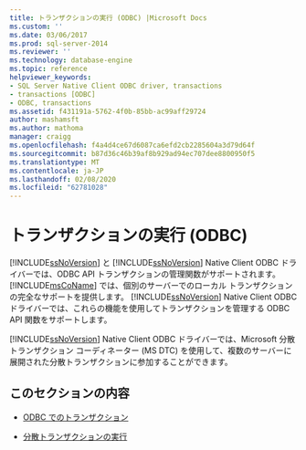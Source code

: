 ```yaml
---
title: トランザクションの実行 (ODBC) |Microsoft Docs
ms.custom: ''
ms.date: 03/06/2017
ms.prod: sql-server-2014
ms.reviewer: ''
ms.technology: database-engine
ms.topic: reference
helpviewer_keywords:
- SQL Server Native Client ODBC driver, transactions
- transactions [ODBC]
- ODBC, transactions
ms.assetid: f431191a-5762-4f0b-85bb-ac99aff29724
author: mashamsft
ms.author: mathoma
manager: craigg
ms.openlocfilehash: f4a4d4ce67d6087ca6efd2cb2285604a3d79d64f
ms.sourcegitcommit: b87d36c46b39af8b929ad94ec707dee8800950f5
ms.translationtype: MT
ms.contentlocale: ja-JP
ms.lasthandoff: 02/08/2020
ms.locfileid: "62781028"
---
```

# <a name="performing-transactions-odbc"></a>トランザクションの実行 (ODBC)
  
  [!INCLUDE[ssNoVersion](../../includes/ssnoversion-md.md)] と [!INCLUDE[ssNoVersion](../../includes/ssnoversion-md.md)] Native Client ODBC ドライバーでは、ODBC API トランザクションの管理関数がサポートされます。 
  [!INCLUDE[msCoName](../../includes/msconame-md.md)] では、個別のサーバーでのローカル トランザクションの完全なサポートを提供します。 
  [!INCLUDE[ssNoVersion](../../includes/ssnoversion-md.md)] Native Client ODBC ドライバーでは、これらの機能を使用してトランザクションを管理する ODBC API 関数をサポートします。  
  
 
  [!INCLUDE[ssNoVersion](../../includes/ssnoversion-md.md)] Native Client ODBC ドライバーでは、Microsoft 分散トランザクション コーディネーター (MS DTC) を使用して、複数のサーバーに展開された分散トランザクションに参加することができます。  
  
## <a name="in-this-section"></a>このセクションの内容  
  
-   [ODBC でのトランザクション](../../relational-databases/native-client/odbc/performing-transactions-in-odbc.md)  
  
-   [分散トランザクションの実行](../../relational-databases/native-client-ole-db-transactions/transactions.md)  
  
  
